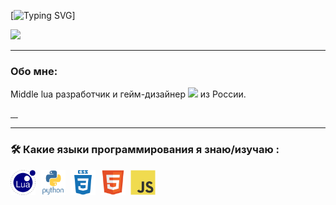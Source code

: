 [![Typing SVG](https://readme-typing-svg.demolab.com?font=Montserrat&size=25&pause=1000&color=FFFFFF&center=true&vCenter=true&random=false&width=435&lines=C%23+LUA+PYTHON+JS+HTML+CSS)]

![](https://github-profile-summary-cards.vercel.app/api/cards/profile-details?username=REBOULT&theme=solarized_dark)

---

### Обо мне:
Middle lua разработчик и гейм-дизайнер <img src="https://media.giphy.com/media/WUlplcMpOCEmTGBtBW/giphy.gif" width="30"> из России.


<a href="https://steamcommunity.com/profiles/76561198970183891">
      <img src="https://i.imgur.com/Sy1Z1xw.png" alt="">
</a>

<a href="https://vk.com/zaebalo_eto_vse">
      <img src="https://i.imgur.com/U6DLxmQ.png" alt="">
</a>

<a href="https://www.youtube.com/channel/UCqcZP8fTfF15jb6nApcdh8w">
      <img src="https://i.imgur.com/X0yv7zG.png" alt="">
</a>

<a href="https://discord.gg/fZgE8zn2Ad">
      <img src="https://i.imgur.com/JVcSIfy.png" alt="">
</a>


---

### :hammer_and_wrench: Какие языки программирования я знаю/изучаю :
<div>
  <img src="https://github.com/devicons/devicon/blob/master/icons/lua/lua-original-wordmark.svg"  title="Lua" alt="Lua" width="40" height="40"/>&nbsp;
  <img src="https://github.com/devicons/devicon/blob/master/icons/python/python-original-wordmark.svg"  title="Python" alt="Python" width="40" height="40"/>&nbsp;
  <img src="https://github.com/devicons/devicon/blob/master/icons/css3/css3-plain-wordmark.svg"  title="CSS3" alt="CSS" width="40" height="40"/>&nbsp;
  <img src="https://github.com/devicons/devicon/blob/master/icons/html5/html5-original.svg" title="HTML5" alt="HTML" width="40" height="40"/>&nbsp;
  <img src="https://github.com/devicons/devicon/blob/master/icons/javascript/javascript-original.svg" title="JavaScript" alt="JavaScript" width="40" height="40"/>&nbsp;
</div>
